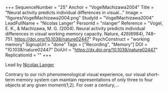 +++
SequenceNumber = "25"
Anchor = "VogelMachizawa2004"
Title = "Neural activity predicts individual differences in visual..."
Image = "figures/VogelMachizawa2004.png"
StudyId = "VogelMachizawa2004"
LeadFullName = "Nicolas Langer"
PersonId = "nlanger"
Reference = "Vogel, E. K., & Machizawa, M. G. (2004). Neural activity predicts individual differences in visual working memory capacity. Nature, 428(6984), 748–751. https://doi.org/10.1038/nature02447"
PsychConstruct = "working memory"
SignupUrl = "done"
Tags = ["Recording", "Memory"]
DOI = "10.1038/nature02447"
DoiUrl = "https://dx.doi.org/10.1038/nature02447"
ReplicationId = ""
+++

Lead by [Nicolas Langer](/people/#nlanger)

Contrary to our rich phenomenological visual experience, our visual short-term memory system can maintain representations of only three to four objects at any given moment(1,2). For over a century,...